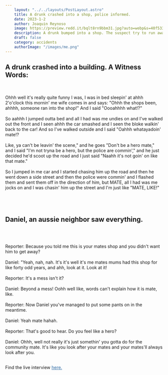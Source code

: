 ```yaml
---
    layout: "../../layouts/PostLayout.astro"
    title: A drunk crashed into a shop, police informed.
    date: 2023-1-2
    author: Joaquin Reynoso
    image: https://preview.redd.it/bqlt8rn9bbm31.jpg?auto=webp&s=40f5331959c477d13d82520e40383e0d2d65131b
    description: A drunk bumped into a shop. The suspect try to run away after the accident, but it was caught after a witness snitch on him.
    draft: false
    category: accidents
    authorImage: "/images/me.png"
---
```

<h2>A drunk crashed into a building. A Witness Words:</h2>
<br>
<br>
Ohhh well it's really quite funny I was, I was in bed sleepin' at ahhh 2'o'clock this mornin' me wife comes in and says: "Ohhh the shops been, ahhhh, someone ran into the shop!" And I said "Oooahhhh what!?" 
<br>
<br>
So aahhh I jumped outta bed and all I had was me undies on and I've walked out the front and I seen ahhh the car smashed and I seen the bloke walkin' back to the car! And so I've walked outside and I said "Oahhh whatayadoin' mate!?
<br>
<br>
Like, ya can't be leavin' the scene," and he goes "Don't be a hero mate," and I said "I'm not tryna be a hero, but the police are commin'," and he just decided he'd scoot up the road and I just said "Naahh it's not goin' on like that mate."
<br>
<br>
So I jumped in me car and I started chasing him up the road and then he went down a side street and then the police were commin' and I flashed them and sent them off in the direction of him, but MATE, all I had was me jocks on and I was chasin' him up the street and I'm just like "MATE, LIKE!"
<br>
<br>
<br>
<br>
<h2>Daniel, an aussie neighbor saw everything.</h2>
<br>
<br>

Reporter: Because you told me this is your mates shop and you didn't want him to get away?
<br>
<br>
Daniel:
"Yeah, nah, nah. It's it's well it's me mates mums had this shop for like forty odd years, and ahh, look at it. Look at it!
<br>
<br>
Reporter:
It's a mess isn't it?
<br>
<br>
Daniel:
Beyond a mess! Oohh well like, words can't explain how it is mate, like.
<br>
<br>
Reporter:
Now Daniel you've managed to put some pants on in the meantime.
<br>
<br>
Daniel:
Yeah mate hahah.
<br>
<br>
Reporter:
That's good to hear. Do you feel like a hero?
<br>
<br>
Daniel:
Ohhh, well not really it's just somethin' you gotta do for the community mate. It's like you look after your mates and your mates'll always look after you.
<br>
<br>

Find the live interview
<a href="https://www.youtube.com/watch?v=9QCgqQdmr0M" target="_blank" style="color:#2a68a2;">here.</a>
